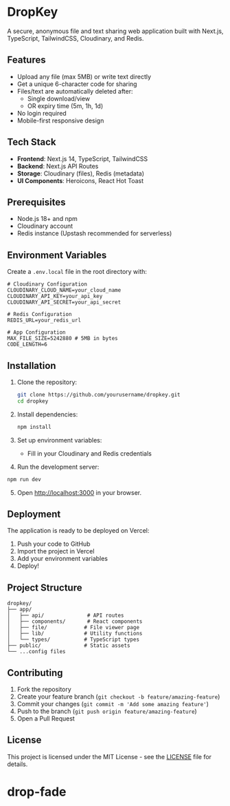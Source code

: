 # DropKey

A secure, anonymous file and text sharing web application built with Next.js, TypeScript, TailwindCSS, Cloudinary, and Redis.

## Features

- Upload any file (max 5MB) or write text directly
- Get a unique 6-character code for sharing
- Files/text are automatically deleted after:
  - Single download/view
  - OR expiry time (5m, 1h, 1d)
- No login required
- Mobile-first responsive design

## Tech Stack

- **Frontend**: Next.js 14, TypeScript, TailwindCSS
- **Backend**: Next.js API Routes
- **Storage**: Cloudinary (files), Redis (metadata)
- **UI Components**: Heroicons, React Hot Toast

## Prerequisites

- Node.js 18+ and npm
- Cloudinary account
- Redis instance (Upstash recommended for serverless)

## Environment Variables

Create a `.env.local` file in the root directory with:

```env
# Cloudinary Configuration
CLOUDINARY_CLOUD_NAME=your_cloud_name
CLOUDINARY_API_KEY=your_api_key
CLOUDINARY_API_SECRET=your_api_secret

# Redis Configuration
REDIS_URL=your_redis_url

# App Configuration
MAX_FILE_SIZE=5242880 # 5MB in bytes
CODE_LENGTH=6
```

## Installation

1. Clone the repository:
   ```bash
   git clone https://github.com/yourusername/dropkey.git
   cd dropkey
   ```

2. Install dependencies:
   ```bash
   npm install
   ```

3. Set up environment variables:
   
   - Fill in your Cloudinary and Redis credentials

4. Run the development server:
```bash
npm run dev
```

5. Open [http://localhost:3000](http://localhost:3000) in your browser.

## Deployment

The application is ready to be deployed on Vercel:

1. Push your code to GitHub
2. Import the project in Vercel
3. Add your environment variables
4. Deploy!

## Project Structure

```
dropkey/
├── app/
│   ├── api/              # API routes
│   ├── components/       # React components
│   ├── file/            # File viewer page
│   ├── lib/             # Utility functions
│   └── types/           # TypeScript types
├── public/              # Static assets
└── ...config files
```

## Contributing

1. Fork the repository
2. Create your feature branch (`git checkout -b feature/amazing-feature`)
3. Commit your changes (`git commit -m 'Add some amazing feature'`)
4. Push to the branch (`git push origin feature/amazing-feature`)
5. Open a Pull Request

## License

This project is licensed under the MIT License - see the [LICENSE](LICENSE) file for details.
# drop-fade
